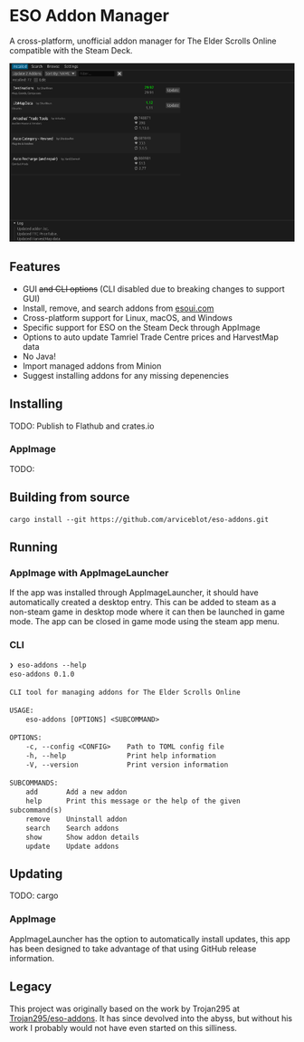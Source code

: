 # ESO Addon Manager

A cross-platform, unofficial addon manager for The Elder Scrolls Online compatible with the Steam Deck.

![Image of main window](/docs/images/main.png)

## Features

- GUI ~~and CLI options~~ (CLI disabled due to breaking changes to support GUI)
- Install, remove, and search addons from [esoui.com](https://www.esoui.com)
- Cross-platform support for Linux, macOS, and Windows
- Specific support for ESO on the Steam Deck through AppImage
- Options to auto update Tamriel Trade Centre prices and HarvestMap data
- No Java!
- Import managed addons from Minion
- Suggest installing addons for any missing depenencies

## Installing

TODO: Publish to Flathub and crates.io

### AppImage

TODO:

## Building from source

```shell
cargo install --git https://github.com/arviceblot/eso-addons.git
```

## Running

### AppImage with AppImageLauncher

If the app was installed through AppImageLauncher, it should have automatically created a desktop entry. This can be added to steam as a non-steam game in desktop mode where it can then be launched in game mode. The app can be closed in game mode using the steam app menu.

### CLI

```shell
❯ eso-addons --help
eso-addons 0.1.0

CLI tool for managing addons for The Elder Scrolls Online

USAGE:
    eso-addons [OPTIONS] <SUBCOMMAND>

OPTIONS:
    -c, --config <CONFIG>    Path to TOML config file
    -h, --help               Print help information
    -V, --version            Print version information

SUBCOMMANDS:
    add       Add a new addon
    help      Print this message or the help of the given subcommand(s)
    remove    Uninstall addon
    search    Search addons
    show      Show addon details
    update    Update addons
```

## Updating

TODO: cargo

### AppImage

AppImageLauncher has the option to automatically install updates, this app has been designed to take advantage of that using GitHub release information.

## Legacy

This project was originally based on the work by Trojan295 at [Trojan295/eso-addons](https://github.com/Trojan295/eso-addons). It has since devolved into the abyss, but without his work I probably would not have even started on this silliness.
